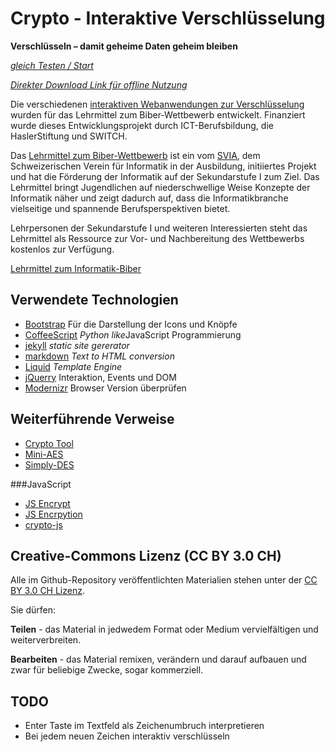 Crypto - Interaktive Verschlüsselung
====================================

**Verschlüsseln – damit geheime Daten  geheim bleiben**

*[gleich Testen / Start](http://mgje.github.io/Crypto/exp7/)*

*[Direkter Download Link für offline Nutzung](http://mgje.github.io/Crypto/DOWNLOAD/M3_interaktiv_verschluesseln.zip)*

Die verschiedenen [interaktiven Webanwendungen zur Verschlüsselung](http://mgje.github.io/Crypto/exp1/) wurden für das Lehrmittel zum Biber-Wettbewerb
entwickelt. Finanziert wurde dieses Entwicklungsprojekt durch ICT-Berufsbildung, die HaslerStiftung und SWITCH.

Das [Lehrmittel zum Biber-Wettbewerb](http://informatik-biber.ch/musik/) ist ein vom [SVIA](http://svia-ssie-ssii.ch/), dem Schweizerischen Verein für Informatik in der Ausbildung, initiiertes Projekt und hat die Förderung der Informatik auf der Sekundarstufe I zum Ziel.
Das Lehrmittel bringt Jugendlichen auf niederschwellige Weise Konzepte der Informatik näher und zeigt dadurch auf, dass die Informatikbranche vielseitige und spannende Berufsperspektiven bietet.

Lehrpersonen der Sekundarstufe I und weiteren Interessierten steht das Lehrmittel als Ressource zur Vor- und Nachbereitung des Wettbewerbs kostenlos zur Verfügung.

[Lehrmittel zum Informatik-Biber](http://informatik-biber.ch/musik/)

## Verwendete Technologien

- [Bootstrap](http://getbootstrap.com/about/) Für die Darstellung der Icons und Knöpfe
- [CoffeeScript](http://coffeescript.org/) *Python like*JavaScript Programmierung
- [jekyll](http://jekyllrb.com/) *static site gererator*
- [markdown](http://daringfireball.net/projects/markdown/) *Text to HTML conversion*
- [Liquid](https://github.com/Shopify/liquid) *Template Engine*
- [jQuerry](http://jquery.com/) Interaktion, Events und DOM
- [Modernizr](http://modernizr.com/) Browser Version überprüfen


## Weiterführende Verweise
- [Crypto Tool](http://www.cryptool-online.org/)
- [Mini-AES](http://www.sagemath.org/doc/reference/sage/crypto/block_cipher/miniaes.html) 
- [Simply-DES](http://www.sagemath.org/doc/reference/cryptography/sage/crypto/block_cipher/sdes.html)

###JavaScript
- [JS Encrypt](http://www-cs-students.stanford.edu/~tjw/jsbn/)
- [JS Encrpytion](https://github.com/mdp/gibberish-aes)
- [crypto-js](https://code.google.com/p/crypto-js/)

## Creative-Commons Lizenz (CC BY 3.0 CH)

Alle im Github-Repository veröffentlichten Materialien stehen unter der [CC BY 3.0 CH Lizenz](http://creativecommons.org/licenses/by/3.0/ch/).

Sie dürfen:

**Teilen** - das Material in jedwedem Format oder Medium vervielfältigen und weiterverbreiten.

**Bearbeiten** - das Material remixen, verändern und darauf aufbauen und zwar für beliebige Zwecke, sogar kommerziell.

## TODO
- Enter Taste im Textfeld als Zeichenumbruch interpretieren
- Bei jedem neuen Zeichen interaktiv verschlüsseln
